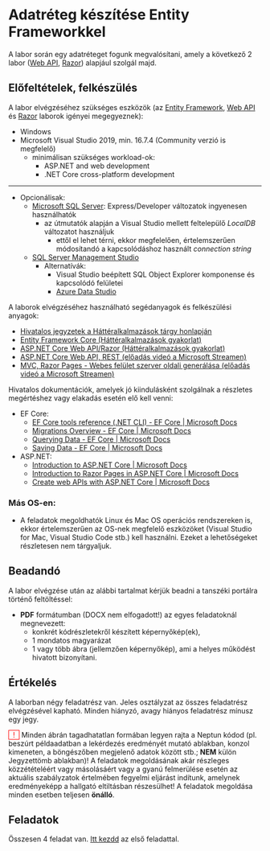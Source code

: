 # Adatréteg készítése Entity Frameworkkel

A labor során egy adatréteget fogunk megvalósítani, amely a következő 2 labor ([Web API](../webapi/README.md), [Razor](../razor/README.md)) alapjául szolgál majd.

## Előfeltételek, felkészülés

A labor elvégzéséhez szükséges eszközök (az [Entity Framework](../ef/README.md), [Web API](../webapi/README.md) és [Razor](../razor/README.md) laborok igényei megegyeznek):

- Windows
- Microsoft Visual Studio 2019, min. 16.7.4 (Community verzió is megfelelő)
  - minimálisan szükséges workload-ok: 
    - <span>ASP.NET</span> and web development
    - .NET Core cross-platform development

<hr />

- Opcionálisak:
  - [Microsoft SQL Server](https://www.microsoft.com/en-us/sql-server/sql-server-downloads): Express/Developer változatok ingyenesen használhatók
    - az útmutatók alapján a Visual Studio mellett feltelepülő _LocalDB_ változatot használjuk
      - ettől el lehet térni, ekkor megfelelően, értelemszerűen módosítandó a kapcsolódáshoz használt _connection string_
  - [SQL Server Management Studio](https://docs.microsoft.com/en-us/sql/ssms/download-sql-server-management-studio-ssms)
    - Alternatívák:
      - Visual Studio beépített SQL Object Explorer komponense és kapcsolódó felületei 
      - [Azure Data Studio](https://docs.microsoft.com/en-us/sql/azure-data-studio/download-azure-data-studio?view=sql-server-ver15)

A laborok elvégzéséhez használható segédanyagok és felkészülési anyagok:
- [Hivatalos jegyzetek a Háttéralkalmazások tárgy honlapján]( https://www.aut.bme.hu/Course/VIAUBB04)
- [Entity Framework Core (Háttéralkalmazások gyakorlat)](https://github.com/BMEVIAUBB04/gyakorlat-ef)
- [ASP.NET Core Web API/Razor (Háttéralkalmazások gyakorlat)](https://github.com/BMEVIAUBB04/gyakorlat-rest-web-api)
- [ASP.NET Core Web API, REST (előadás videó a Microsoft Streamen)](https://web.microsoftstream.com/video/d1cdb1d4-35c6-44c3-9488-48089cf38730)
- [MVC, Razor Pages - Webes felület szerver oldali generálása (előadás videó a Microsoft Streamen)](https://web.microsoftstream.com/video/fcb46808-c313-4c94-955d-0d7bfa7c6e36)

Hivatalos dokumentációk, amelyek jó kiindulásként szolgálnak a részletes megértéshez vagy elakadás esetén elő kell venni:
- EF Core:
  - [EF Core tools reference (.NET CLI) - EF Core | Microsoft Docs](https://docs.microsoft.com/en-us/ef/core/miscellaneous/cli/dotnet)
  - [Migrations Overview - EF Core | Microsoft Docs](https://docs.microsoft.com/en-us/ef/core/managing-schemas/migrations/)
  - [Querying Data - EF Core | Microsoft Docs](https://docs.microsoft.com/en-us/ef/core/querying/)
  - [Saving Data - EF Core | Microsoft Docs](https://docs.microsoft.com/en-us/ef/core/saving/)
- <span>ASP.NET</span>:
  - [Introduction to ASP.NET Core | Microsoft Docs](https://docs.microsoft.com/en-us/aspnet/core/introduction-to-aspnet-core)
  - [Introduction to Razor Pages in ASP.NET Core | Microsoft Docs](https://docs.microsoft.com/en-us/aspnet/core/razor-pages/)
  - [Create web APIs with ASP.NET Core | Microsoft Docs](https://docs.microsoft.com/en-us/aspnet/core/web-api/)

### Más OS-en:
- A feladatok megoldhatók Linux és Mac OS operációs rendszereken is, ekkor értelemszerűen az OS-nek megfelelő eszközöket (Visual Studio for Mac, Visual Studio Code stb.) kell használni. Ezeket a lehetőségeket részletesen nem tárgyaljuk.

## Beadandó

A labor elvégzése után az alábbi tartalmat kérjük beadni a tanszéki portálra történő feltöltéssel:
- **PDF** formátumban (DOCX nem elfogadott!) az egyes feladatoknál megnevezett: 
  - konkrét kódrészletekről készített képernyőkép(ek), 
  - 1 mondatos magyarázat
  - 1 vagy több ábra (jellemzően képernyőkép), ami a helyes működést hivatott bizonyítani. 

## Értékelés

A laborban négy feladatrész van. Jeles osztályzat az összes feladatrész elvégzésével kapható. Minden hiányzó, avagy hiányos feladatrész mínusz egy jegy.

<span style="cursor: pointer; color: red; border: 1px solid; padding: 0 0.5rem;" title="Figyelem!">!</span> Minden ábrán tagadhatatlan formában legyen rajta a Neptun kódod (pl. beszúrt példaadatban a lekérdezés eredményét mutató ablakban, konzol kimeneten, a böngészőben megjelenő adatok között stb.; **NEM** külön Jegyzettömb ablakban)! A feladatok megoldásának akár részleges közzétételéért vagy másolásáért vagy a gyanú felmerülése esetén az aktuális szabályzatok értelmében fegyelmi eljárást indítunk, amelynek eredményeképp a hallgató eltiltásban részesülhet! A feladatok megoldása minden esetben teljesen **önálló**.

## Feladatok

Összesen 4 feladat van. [Itt kezdd](Feladat-1.md) az első feladattal.

